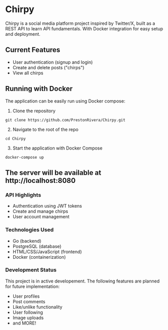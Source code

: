 # Chirpy

Chirpy is a social media platform project inspired by Twitter/X, built as a REST API to learn API fundamentals.
With Docker integration for easy setup and deployment.

## Current Features

- User authentication (signup and login)
- Create and delete posts ("chirps")
- View all chirps

## Running with Docker

The application can be easily run using Docker compose:

1. Clone the repository

```git clone https://github.com/PrestonRivera/Chirpy.git```

2. Navigate to the root of the repo

```cd Chirpy```

3. Start the application with Docker Compose

```docker-compose up```

## The server will be available at http://localhost:8080

### API Highlights

- Authentication using JWT tokens
- Create and manage chirps
- User account management

### Technologies Used

- Go (backend)
- PostgreSQL (database)
- HTML/CSS/JavaScript (frontend)
- Docker (containerization)

### Development Status

This project is in active developement. The following features are planned for future implementation:

- User profiles
- Post comments
- Like/unlike functionality
- User following
- Image uploads
- and MORE!